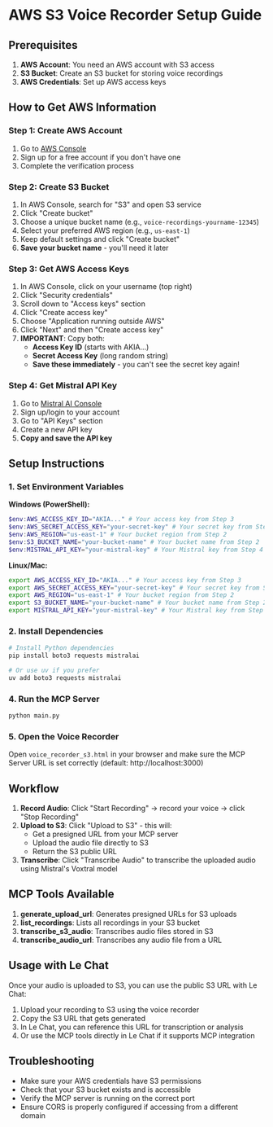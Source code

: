 # AWS S3 Voice Recorder Setup Guide

## Prerequisites

1. **AWS Account**: You need an AWS account with S3 access
2. **S3 Bucket**: Create an S3 bucket for storing voice recordings
3. **AWS Credentials**: Set up AWS access keys

## How to Get AWS Information

### Step 1: Create AWS Account
1. Go to [AWS Console](https://aws.amazon.com/)
2. Sign up for a free account if you don't have one
3. Complete the verification process

### Step 2: Create S3 Bucket
1. In AWS Console, search for "S3" and open S3 service
2. Click "Create bucket"
3. Choose a unique bucket name (e.g., `voice-recordings-yourname-12345`)
4. Select your preferred AWS region (e.g., `us-east-1`)
5. Keep default settings and click "Create bucket"
6. **Save your bucket name** - you'll need it later

### Step 3: Get AWS Access Keys
1. In AWS Console, click on your username (top right)
2. Click "Security credentials"
3. Scroll down to "Access keys" section
4. Click "Create access key"
5. Choose "Application running outside AWS"
6. Click "Next" and then "Create access key"
7. **IMPORTANT**: Copy both:
   - **Access Key ID** (starts with AKIA...)
   - **Secret Access Key** (long random string)
   - **Save these immediately** - you can't see the secret key again!

### Step 4: Get Mistral API Key
1. Go to [Mistral AI Console](https://console.mistral.ai/)
2. Sign up/login to your account
3. Go to "API Keys" section
4. Create a new API key
5. **Copy and save the API key**

## Setup Instructions

### 1. Set Environment Variables

**Windows (PowerShell):**
```powershell
$env:AWS_ACCESS_KEY_ID="AKIA..." # Your access key from Step 3
$env:AWS_SECRET_ACCESS_KEY="your-secret-key" # Your secret key from Step 3
$env:AWS_REGION="us-east-1" # Your bucket region from Step 2
$env:S3_BUCKET_NAME="your-bucket-name" # Your bucket name from Step 2
$env:MISTRAL_API_KEY="your-mistral-key" # Your Mistral key from Step 4
```

**Linux/Mac:**
```bash
export AWS_ACCESS_KEY_ID="AKIA..." # Your access key from Step 3
export AWS_SECRET_ACCESS_KEY="your-secret-key" # Your secret key from Step 3
export AWS_REGION="us-east-1" # Your bucket region from Step 2
export S3_BUCKET_NAME="your-bucket-name" # Your bucket name from Step 2
export MISTRAL_API_KEY="your-mistral-key" # Your Mistral key from Step 4
```

### 2. Install Dependencies

```bash
# Install Python dependencies
pip install boto3 requests mistralai

# Or use uv if you prefer
uv add boto3 requests mistralai
```

### 4. Run the MCP Server

```bash
python main.py
```

### 5. Open the Voice Recorder

Open `voice_recorder_s3.html` in your browser and make sure the MCP Server URL is set correctly (default: http://localhost:3000)

## Workflow

1. **Record Audio**: Click "Start Recording" → record your voice → click "Stop Recording"
2. **Upload to S3**: Click "Upload to S3" - this will:
   - Get a presigned URL from your MCP server
   - Upload the audio file directly to S3
   - Return the S3 public URL
3. **Transcribe**: Click "Transcribe Audio" to transcribe the uploaded audio using Mistral's Voxtral model

## MCP Tools Available

1. **generate_upload_url**: Generates presigned URLs for S3 uploads
2. **list_recordings**: Lists all recordings in your S3 bucket
3. **transcribe_s3_audio**: Transcribes audio files stored in S3
4. **transcribe_audio_url**: Transcribes any audio file from a URL

## Usage with Le Chat

Once your audio is uploaded to S3, you can use the public S3 URL with Le Chat:

1. Upload your recording to S3 using the voice recorder
2. Copy the S3 URL that gets generated
3. In Le Chat, you can reference this URL for transcription or analysis
4. Or use the MCP tools directly in Le Chat if it supports MCP integration

## Troubleshooting

- Make sure your AWS credentials have S3 permissions
- Check that your S3 bucket exists and is accessible
- Verify the MCP server is running on the correct port
- Ensure CORS is properly configured if accessing from a different domain